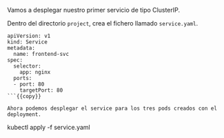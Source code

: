 Vamos a desplegar nuestro primer servicio de tipo ClusterIP. 

Dentro del directorio `project`, crea el fichero llamado `service.yaml`.

```
apiVersion: v1
kind: Service
metadata:
  name: frontend-svc
spec:
  selector:
    app: nginx
  ports:
  - port: 80
    targetPort: 80
```{{copy}}

Ahora podemos desplegar el service para los tres pods creados con el deployment.

```
kubectl apply -f service.yaml
```{{exec}}